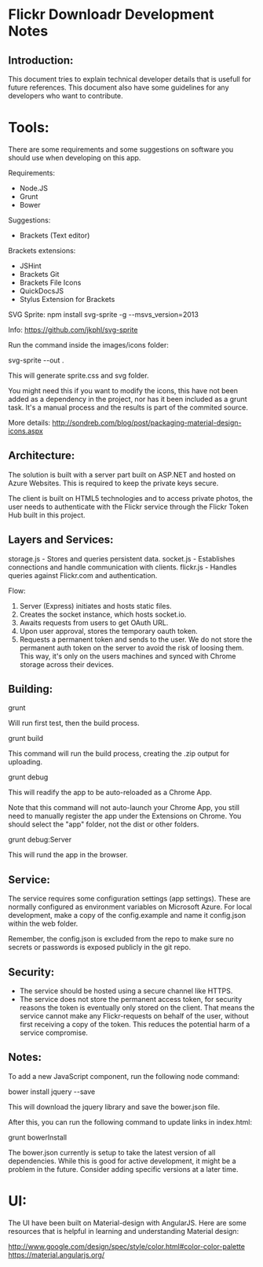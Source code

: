 Flickr Downloadr Development Notes
============

## Introduction:

This document tries to explain technical developer details that is usefull
for future references. This document also have some guidelines for any
developers who want to contribute.

# Tools:

There are some requirements and some suggestions on software you should use
when developing on this app.

Requirements:
- Node.JS
- Grunt
- Bower

Suggestions:
- Brackets (Text editor)

Brackets extensions:
- JSHint
- Brackets Git
- Brackets File Icons
- QuickDocsJS
- Stylus Extension for Brackets

SVG Sprite:
npm install svg-sprite -g --msvs_version=2013

Info: https://github.com/jkphl/svg-sprite

Run the command inside the images/icons folder:

svg-sprite --out .

This will generate sprite.css and svg folder.

You might need this if you want to modify the icons, this have not been 
added as a dependency in the project, nor has it been included as a grunt
task. It's a manual process and the results is part of the commited source.

More details: http://sondreb.com/blog/post/packaging-material-design-icons.aspx

## Architecture:

The solution is built with a server part built on ASP.NET and hosted on
Azure Websites. This is required to keep the private keys secure.

The client is built on HTML5 technologies and to access private photos,
the user needs to authenticate with the Flickr service through the
Flickr Token Hub built in this project.

## Layers and Services:

storage.js - Stores and queries persistent data.
socket.js - Establishes connections and handle communication with clients.
flickr.js - Handles queries against Flickr.com and authentication.

Flow:

1. Server (Express) initiates and hosts static files.
2. Creates the socket instance, which hosts socket.io.
3. Awaits requests from users to get OAuth URL.
4. Upon user approval, stores the temporary oauth token.
5. Requests a permanent token and sends to the user. We do not store
    the permanent auth token on the server to avoid the risk of loosing
    them. This way, it's only on the users machines and synced with
    Chrome storage across their devices.

## Building:

grunt

Will run first test, then the build process.

grunt build

This command will run the build process, creating the .zip output for uploading.

grunt debug

This will readify the app to be auto-reloaded as a Chrome App.

Note that this command will not auto-launch your Chrome App, you still need to
manually register the app under the Extensions on Chrome. You should select
the "app" folder, not the dist or other folders.

grunt debug:Server

This will rund the app in the browser.

## Service:

The service requires some configuration settings (app settings). These are
normally configured as environment variables on Microsoft Azure. For local
development, make a copy of the config.example and name it config.json
within the web folder.

Remember, the config.json is excluded from the repo to make sure no secrets
or passwords is exposed publicly in the git repo.

## Security:

- The service should be hosted using a secure channel like HTTPS.
- The service does not store the permanent access token, for security reasons
the token is eventually only stored on the client. That means the service
cannot make any Flickr-requests on behalf of the user, without first receiving
a copy of the token. This reduces the potential harm of a service compromise.

## Notes:

To add a new JavaScript component, run the following node command:

bower install jquery --save

This will download the jquery library and save the bower.json file.

After this, you can run the following command to update links in index.html:

grunt bowerInstall

The bower.json currently is setup to take the latest version of all
dependencies. While this is good for active development, it might be a problem
in the future. Consider adding specific versions at a later time.

# UI:

The UI have been built on Material-design with AngularJS. Here are some resources
that is helpful in learning and understanding Material design:

http://www.google.com/design/spec/style/color.html#color-color-palette
https://material.angularjs.org/
